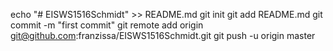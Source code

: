 echo "# EISWS1516Schmidt" >> README.md
git init
git add README.md
git commit -m "first commit"
git remote add origin git@github.com:franzissa/EISWS1516Schmidt.git
git push -u origin master
